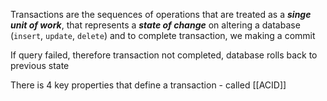 Transactions are the sequences of operations that are treated as a ***singe unit of work***, that represents a ***state of change*** on altering a database (`insert`, `update`, `delete`) and to complete transaction, we making a commit

If query failed, therefore transaction not completed, database rolls back to previous state

There is 4 key properties that define a transaction - called [[ACID]]